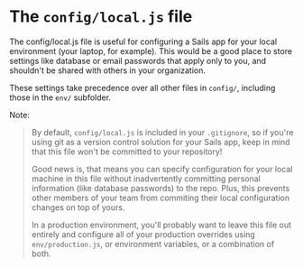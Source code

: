# The `config/local.js` file

The config/local.js file is useful for configuring a Sails app for your local environment (your laptop, for example). This would be a good place to store settings like database or email passwords that apply only to you, and shouldn't be shared with others in your organization.

These settings take precedence over all other files in `config/`, including those in the `env/` subfolder.
 
Note:
> By default, `config/local.js` is included in your `.gitignore`, so if you're using git as a version control solution for your Sails app, keep in mind that this file won't be committed to your repository!
>
> Good news is, that means you can specify configuration for your local machine in this file without inadvertently committing personal information (like database passwords) to the repo.  Plus, this prevents other members of your team from commiting their local configuration changes on top of yours.
>
> In a production environment, you'll probably want to leave this file out entirely and configure all of your production overrides using `env/production.js`, or environment variables, or a combination of both.

<docmeta name="displayName" value="The local.js file">
